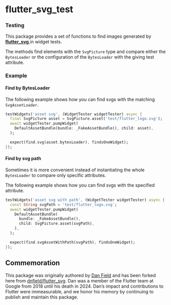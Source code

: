 # flutter_svg_test

### Testing

This package provides a set of functions to find images generated by
[**flutter_svg**  ](https://github.com/dnfield/flutter_svg/tree/master/packages/flutter_svg)
in widget tests.

The methods find elements with the `SvgPicture` type and compare either the `BytesLoader` or the
configuration of the `BytesLoader` with the giving test attribute.

### Example

#### Find by BytesLoader

The following example shows how you can find svgs with the matching `SvgAssetLoader`.

<?code-excerpt "test/flutter_svg_test_test.dart (ByLoader)"?>
```dart
testWidgets('asset svg', (WidgetTester widgetTester) async {
  final SvgPicture asset = SvgPicture.asset('test/flutter_logo.svg');
  await widgetTester.pumpWidget(
    DefaultAssetBundle(bundle: _FakeAssetBundle(), child: asset),
  );

  expect(find.svg(asset.bytesLoader), findsOneWidget);
});
```

#### Find by svg path

Sometimes it is more convenient instead of instantiating the whole `BytesLoader`
to compare only specific attributes.

The following example shows how you can find svgs with the specified attribute.

<?code-excerpt "test/flutter_svg_test_test.dart (ByPath)"?>
```dart
testWidgets('asset svg with path', (WidgetTester widgetTester) async {
  const String svgPath = 'test/flutter_logo.svg';
  await widgetTester.pumpWidget(
    DefaultAssetBundle(
      bundle: _FakeAssetBundle(),
      child: SvgPicture.asset(svgPath),
    ),
  );

  expect(find.svgAssetWithPath(svgPath), findsOneWidget);
});
```

## Commemoration

This package was originally authored by
[Dan Field](https://github.com/dnfield) and has been forked here
from [dnfield/flutter_svg](https://github.com/dnfield/flutter_svg).
Dan was a member of the Flutter team at Google from 2018 until his death
in 2024. Dan’s impact and contributions to Flutter were immeasurable, and we
honor his memory by continuing to publish and maintain this package.

